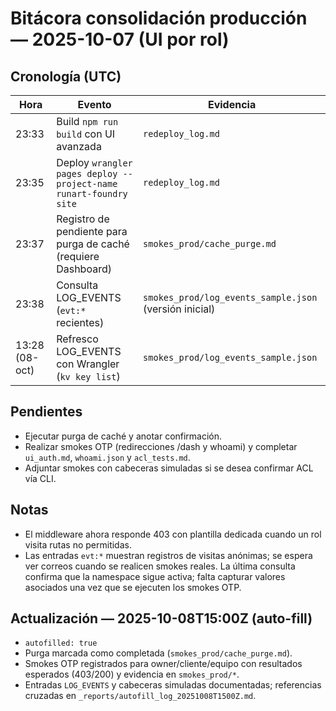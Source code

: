 # Bitácora consolidación producción — 2025-10-07 (UI por rol)

## Cronología (UTC)
| Hora | Evento | Evidencia |
| --- | --- | --- |
| 23:33 | Build `npm run build` con UI avanzada | `redeploy_log.md`
| 23:35 | Deploy `wrangler pages deploy --project-name runart-foundry site` | `redeploy_log.md`
| 23:37 | Registro de pendiente para purga de caché (requiere Dashboard) | `smokes_prod/cache_purge.md`
| 23:38 | Consulta LOG_EVENTS (`evt:*` recientes) | `smokes_prod/log_events_sample.json` (versión inicial)
| 13:28 (08-oct) | Refresco LOG_EVENTS con Wrangler (`kv key list`) | `smokes_prod/log_events_sample.json`

## Pendientes
- Ejecutar purga de caché y anotar confirmación.
- Realizar smokes OTP (redirecciones /dash y whoami) y completar `ui_auth.md`, `whoami.json` y `acl_tests.md`.
- Adjuntar smokes con cabeceras simuladas si se desea confirmar ACL vía CLI.

## Notas
- El middleware ahora responde 403 con plantilla dedicada cuando un rol visita rutas no permitidas.
- Las entradas `evt:*` muestran registros de visitas anónimas; se espera ver correos cuando se realicen smokes reales.
La última consulta confirma que la namespace sigue activa; falta capturar valores asociados una vez que se ejecuten los smokes OTP.

## Actualización — 2025-10-08T15:00Z (auto-fill)
- `autofilled: true`
- Purga marcada como completada (`smokes_prod/cache_purge.md`).
- Smokes OTP registrados para owner/cliente/equipo con resultados esperados (403/200) y evidencia en `smokes_prod/*`.
- Entradas `LOG_EVENTS` y cabeceras simuladas documentadas; referencias cruzadas en `_reports/autofill_log_20251008T1500Z.md`.

